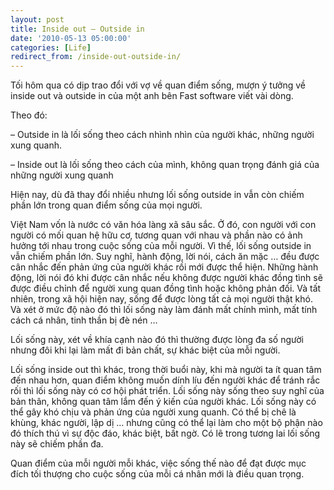 ```yaml
---
layout: post
title: Inside out – Outside in
date: '2010-05-13 05:00:00'
categories: [Life]
redirect_from: /inside-out-outside-in/
---
```


Tối hôm qua có dịp trao đổi với vợ về quan điểm sống, mượn ý tưởng về inside out và outside in của một anh bên Fast software viết vài dòng.

Theo đó:

– Outside in là lối sống theo cách nhình nhìn của người khác, những người xung quanh.

– Inside out là lối sống theo cách của mình, không quan trọng đánh giá của những người xung quanh

Hiện nay, dù đã thay đổi nhiều nhưng lối sống outside in vẫn còn chiếm phần lớn trong quan điểm sống của mọi người.

Việt Nam vốn là nước có văn hóa làng xã sâu sắc. Ở đó, con người với con người có mối quan hệ hữu cơ, tương quan với nhau và phần nào có ảnh hưởng tới nhau trong cuộc sống của mỗi người. Vì thế, lối sống outside in vẫn chiếm phần lớn. Suy nghĩ, hành động, lời nói, cách ăn mặc … đều được cân nhắc đến phản ứng của người khác rồi mới được thể hiện. Những hành động, lời nói đó khi được cân nhắc nếu không được người khác đồng tình sẽ được điều chỉnh để người xung quan đồng tình hoặc không phản đối. Và tất nhiên, trong xã hội hiện nay, sống để được lòng tất cả mọi người thật khó. Và xét ở mức độ nào đó thì lối sống này làm đánh mất chính mình, mất tính cách cá nhân, tinh thần bị đè nén …

Lối sống này, xét về khía cạnh nào đó thì thường được lòng đa số người nhưng đôi khi lại làm mất đi bản chất, sự khác biệt của mỗi người.

Lối sống inside out thì khác, trong thời buổi này, khi mà người ta ít quan tâm đến nhau hơn, quan điểm không muốn dính líu đến người khác để tránh rắc rối thì lối sống này có cơ hội phát triển. Lối sống này sống theo suy nghĩ của bản thân, không quan tâm lắm đến ý kiến của người khác. Lối sống này có thể gây khó chịu và phản ứng của người xung quanh. Có thể bị chê là khùng, khác người, lập dị … nhưng cũng có thể lại làm cho một bộ phận nào đó thích thú vì sự độc đáo, khác biệt, bất ngờ. Có lẽ trong tương lai lối sống này sẽ chiếm phần đa.

Quan điểm của mỗi người mỗi khác, việc sống thế nào để đạt được mục đích tối thượng cho cuộc sống của mỗi cá nhân mới là điều quan trọng. 